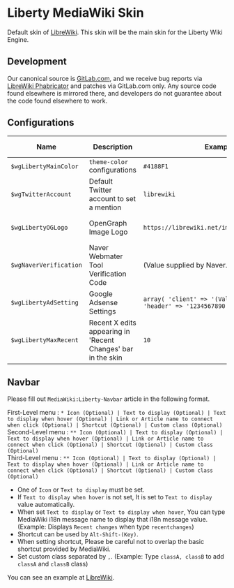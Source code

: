 # Liberty MediaWiki Skin

Default skin of [LibreWiki](https://librewiki.net). This skin will be the main skin for the Liberty Wiki Engine.

## Development

Our canonical source is [GitLab.com](https://gitlab.com/librewiki/Liberty-MW-Skin), and we receive bug reports via [LibreWiki Phabricator](https://issue.librewiki.net) and patches via GitLab.com only. Any source code found elsewhere is mirrored there, and developers do not guarantee about the code found elsewhere to work.

## Configurations

| Name | Description | Example Variable | Default Variable |
| ---- | ---- | ---- | ---- |
| `$wgLibertyMainColor` | `theme-color` configurations | `#4188F1` | `#4188F1` |
| `$wgTwitterAccount` | Default Twitter account to set a mention | `librewiki` | (none) |
| `$wgLibertyOGLogo` | OpenGraph Image Logo | `https://librewiki.net/images/6/6a/Libre_favicon.png` | (Value of `$wgLogo`) |
| `$wgNaverVerification` | Naver Webmater Tool Verification Code | (Value supplied by Naver.com) | (none) |
| `$wgLibertyAdSetting` | Google Adsense Settings | `array( 'client' => '(Value supplied by Google)', 'header' => '1234567890', 'right' => '0987654321' )` | (none) |
| `$wgLibertyMaxRecent` | Recent X edits appearing in 'Recent Changes' bar in the skin | `10` | `10` |

## Navbar
Please fill out `MediaWiki:Liberty-Navbar` article in the following format.  

First-Level menu : `* Icon (Optional) | Text to display (Optional) | Text to display when hover (Optional) | Link or Article name to connect when click (Optional) | Shortcut (Optional) | Custom class (Optional)`  
Second-Level menu : `** Icon (Optional) | Text to display (Optional) | Text to display when hover (Optional) | Link or Article name to connect when click (Optional) | Shortcut (Optional) | Custom class (Optional)`  
Third-Level menu : `** Icon (Optional) | Text to display (Optional) | Text to display when hover (Optional) | Link or Article name to connect when click (Optional) | Shortcut (Optional) | Custom class (Optional)`
* One of `Icon` or `Text to display` must be set.
* If `Text to display when hover` is not set, It is set to `Text to display` value automatically.
* When set `Text to display` or `Text to display when hover`, You can type MediaWiki i18n message name to display that i18n message value. (Example: Displays `Recent changes` when type `recentchanges`)
* Shortcut can be used by `Alt-Shift-(Key)`.
* When setting shortcut, Please be careful not to overlap the basic shortcut provided by MediaWiki.
* Set custom class separated by `,`. (Example: Type `classA, classB` to add `classA` and `classB` class)

You can see an example at [LibreWiki](https://librewiki.net/wiki/MediaWiki:Liberty-Navbar).
